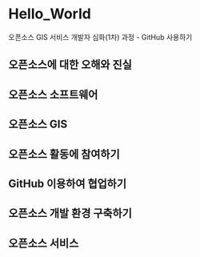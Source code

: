 # Hello_World
오픈소스 GIS 서비스 개발자 심화(1차) 과정 - GitHub 사용하기

## 오픈소스에 대한 오해와 진실

## 오픈소스 소프트웨어

## 오픈소스 GIS

## 오픈소스 활동에 참여하기

## GitHub 이용하여 협업하기

## 오픈소스 개발 환경 구축하기

## 오픈소스 서비스